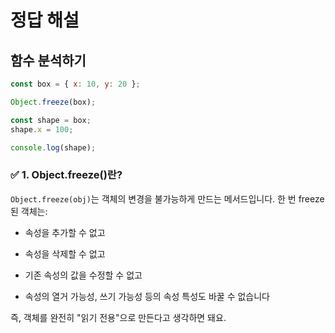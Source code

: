 # 정답 해설

## 함수 분석하기

```js
const box = { x: 10, y: 20 };

Object.freeze(box);

const shape = box;
shape.x = 100;

console.log(shape);
```

### ✅ 1. Object.freeze()란?

`Object.freeze(obj)`는 객체의 변경을 불가능하게 만드는 메서드입니다.
한 번 freeze된 객체는:

- 속성을 추가할 수 없고

- 속성을 삭제할 수 없고

- 기존 속성의 값을 수정할 수 없고

- 속성의 열거 가능성, 쓰기 가능성 등의 속성 특성도 바꿀 수 없습니다

즉, 객체를 완전히 "읽기 전용"으로 만든다고 생각하면 돼요.
